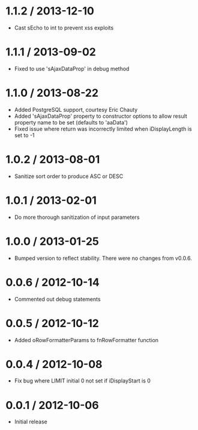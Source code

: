 1.1.2 / 2013-12-10
==================

  * Cast sEcho to int to prevent xss exploits

1.1.1 / 2013-09-02
==================

  * Fixed to use 'sAjaxDataProp' in debug method

1.1.0 / 2013-08-22
==================

  * Added PostgreSQL support, courtesy Eric Chauty
  * Added 'sAjaxDataProp' property to constructor options to allow result property name to be set (defaults to 'aaData')
  * Fixed issue where return was incorrectly limited when iDisplayLength is set to -1

1.0.2 / 2013-08-01
==================

  * Sanitize sort order to produce ASC or DESC

1.0.1 / 2013-02-01
==================

  * Do more thorough sanitization of input parameters

1.0.0 / 2013-01-25
==================

  * Bumped version to reflect stability. There were no changes from v0.0.6.

0.0.6 / 2012-10-14
==================

  * Commented out debug statements

0.0.5 / 2012-10-12
==================

  * Added oRowFormatterParams to fnRowFormatter function

0.0.4 / 2012-10-08
==================

  * Fix bug where LIMIT initial 0 not set if iDisplayStart is 0

0.0.1 / 2012-10-06
==================

  * Initial release